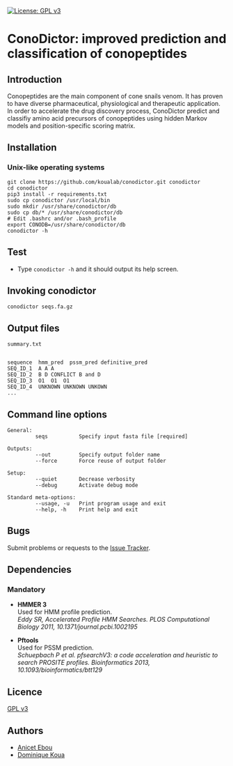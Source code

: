 [![License: GPL v3](https://img.shields.io/badge/License-GPLv3-blue.svg)](https://www.gnu.org/licenses/gpl-3.0)

# ConoDictor: improved prediction and classification of conopeptides

## Introduction

Conopeptides are the main component of cone snails venom. It has proven to have diverse pharmaceutical, physiological and therapeutic application. In order to accelerate the drug
discovery process, ConoDictor predict and classifiy amino acid precursors of conopeptides using
hidden Markov models and position-specific scoring matrix. 

## Installation

### Unix-like operating systems 

```
git clone https://github.com/koualab/conodictor.git conodictor
cd conodictor
pip3 install -r requirements.txt
sudo cp conodictor /usr/local/bin
sudo mkdir /usr/share/conodictor/db
sudo cp db/* /usr/share/conodictor/db
# Edit .bashrc and/or .bash_profile
export CONODB=/usr/share/conodictor/db
conodictor -h
```

## Test

* Type `conodictor -h` and it should output its help screen.
  


## Invoking conodictor

```
conodictor seqs.fa.gz
```
  

## Output files

```
summary.txt


sequence  hmm_pred  pssm_pred definitive_pred
SEQ_ID_1  A A A
SEQ_ID_2  B D CONFLICT B and D
SEQ_ID_3  O1  O1  O1
SEQ_ID_4  UNKNOWN UNKNOWN UNKOWN
...

```

## Command line options

```
General:
         seqs          Specify input fasta file [required]

Outputs:
         --out         Specify output folder name
         --force       Force reuse of output folder

Setup:
         --quiet       Decrease verbosity
         --debug       Activate debug mode

Standard meta-options:
         --usage, -u   Print program usage and exit
         --help, -h    Print help and exit

```
  
## Bugs

Submit problems or requests to the [Issue Tracker](https://github.com/koualab/conodictor/issues).


## Dependencies

### Mandatory

* **HMMER 3**  
  Used for HMM profile prediction.   
  *Eddy SR, Accelerated Profile HMM Searches. PLOS Computational Biology 2011, 10.1371/journal.pcbi.1002195*

* **Pftools**  
  Used for PSSM prediction.    
  *Schuepbach P et al. pfsearchV3: a code acceleration and heuristic to search PROSITE profiles. Bioinformatics 2013, 10.1093/bioinformatics/btt129*


## Licence

[GPL v3](https://github.com/koualab/conodictor/blob/main/LICENSE)

## Authors

* [Anicet Ebou](https://orcid.org/0000-0003-4005-177X)
* [Dominique Koua](https://www.researchgate.net/profile/Dominique_Koua)